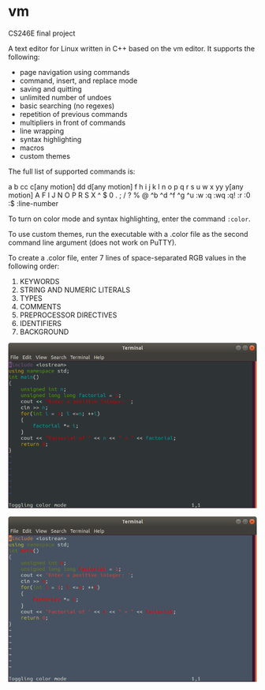 # vm
CS246E final project

A text editor for Linux written in C++ based on the vm editor. It supports the following:
+ page navigation using commands
+ command, insert, and replace mode
+ saving and quitting
+ unlimited number of undoes
+ basic searching (no regexes)
+ repetition of previous commands
+ multipliers in front of commands
+ line wrapping
+ syntax highlighting
+ macros
+ custom themes

The full list of supported commands is: 

a b cc c[any motion] dd d[any motion] f h i j k l n o p q r s u w x yy y[any motion] A F I J N O P R S X ^ $ 0 . ; / ? % @ ^b ^d ^f ^g ^u :w :q :wq :q! :r :0 :$ :line-number

To turn on color mode and syntax highlighting, enter the command `:color`.

To use custom themes, run the executable with a .color file as the second command line argument (does not work on PuTTY).

To create a .color file, enter 7 lines of space-separated RGB values in the following order:
1. KEYWORDS
2. STRING AND NUMERIC LITERALS
3. TYPES
4. COMMENTS
5. PREPROCESSOR DIRECTIVES
6. IDENTIFIERS
7. BACKGROUND

![vm default theme](./vm1.png)

![vm custom theme](./vm2.png)
